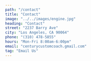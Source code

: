 ```yaml
---
path: "/contact"
title: "Contact"
image: "../../images/engine.jpg"
heading: "Contact"
street: "2237 Barry Ave"
city: "Los Angeles, CA 90064"
phone: "(310) 478-5855"
hours: "Mon-Fri 8:00am-6:00pm"
email: "centurycustomcoach.gmail.com"
tag: "Email Us"
---
```

